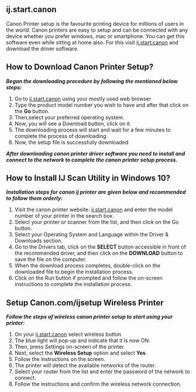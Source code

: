 ##  ij.start.canon


Canon Printer setup is the favourite printing device for millions of users in the world. Canon printers are easy to setup and can be connected with any device whether you prefer windows, mac or smartphone. You can get this software even while sitting at home also. For this visit [ij.start.canon](https://ij-startcann.github.io/) and download the driver software. 


##  How to Download Canon Printer Setup?

**_Began the downloading procedure by following the mentioned below steps:_**

1. Go to [ij.start.canon](https://ij-startcann.github.io/) using your mostly used web browser
2. Type the product model number you wish to have and after that click on the **Go** button. 
3. Then,select your preferred operating system. 
4. Now, you will see a Download button, click on it.
5. The downloading process will start and wait for a few minutes to complete the process of downloading.
6. Now, the setup file is successfully downloaded

**_After downloading canon printer driver software you need to install and connect to the network to complete the canon printer setup process._**

## How to Install IJ Scan Utility in Windows 10?

**_Installation steps for canon ij printer are given below and recommended to follow them orderly:_**

1. Visit the canon printer website: [ij.start.canon](https://ij-startcann.github.io/) and enter the model number of your printer in the search box. 
2. Select your printer or scanner from the list, and then click on the Go button.
3. Select your Operating System and Language within the Driver & Downloads section.
4. Go to the Drivers tab, click on the **SELECT** button accessible in front of the recommended driver, and then click on the **DOWNLOAD** button to save the file on the computer.
5. When the download process completes, double-click on the downloaded file to begin the installation process.
6. Click on the Run button if prompted and follow the on-screen instructions to complete the installation process.



## Setup Canon.com/ijsetup Wireless Printer 

**_Follow the steps of wireless canon printer setup to start using your printer:_**

1. On your [ij.start.canon](https://ij-startcann.github.io/) select wireless button
2. The blue light will pop-up and indicate that it is now ON. 
3. Then,  press Settings on-screen of the printer.
4. Next, select the **Wireless Setup** option and select **Yes**.
5. Follow the instructions on the screen.
6. The printer will detect the available networks of the router.
7. Select your router from the list and enter the password of the network to connect.
8. Follow the instructions and confirm the wireless network connection.
